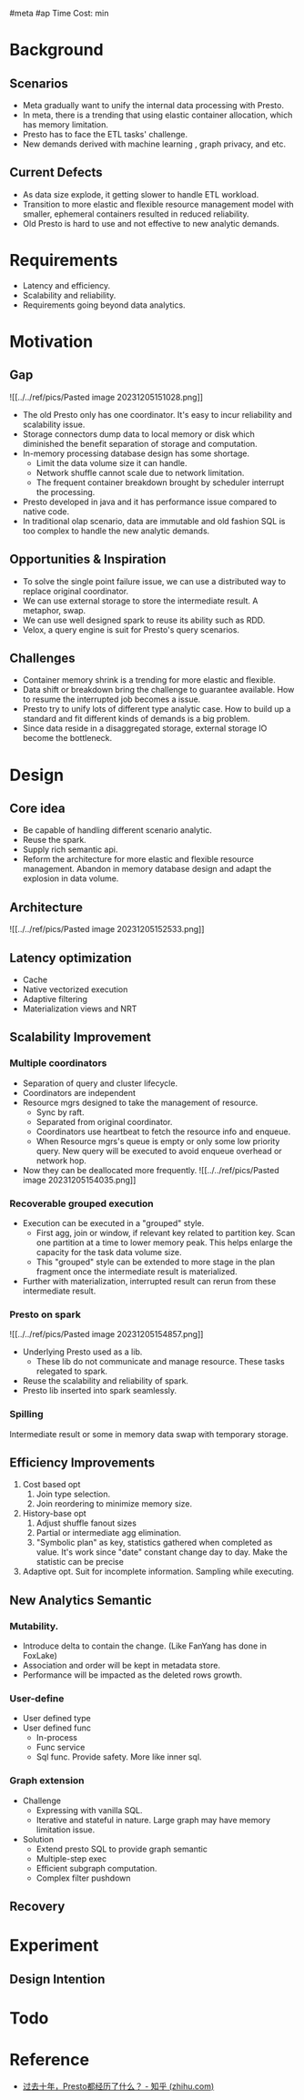#meta #ap 
Time Cost: min
# Background
## Scenarios
* Meta gradually want to unify the internal data processing with Presto.
* In meta, there is a trending that using elastic container allocation, which has memory limitation.
* Presto has to face the ETL tasks' challenge.
* New demands derived with machine learning , graph privacy, and etc.

## Current Defects
* As data size explode, it getting slower to handle ETL workload.
* Transition to more elastic and flexible resource management model with smaller, ephemeral containers resulted in reduced reliability.
* Old Presto is hard to use and not effective to new analytic demands.

# Requirements
* Latency and efficiency.
* Scalability and reliability.
* Requirements going beyond data analytics.

# Motivation
## Gap 
![[../../ref/pics/Pasted image 20231205151028.png]]

* The old Presto only has one coordinator. It's easy to incur reliability and scalability issue.
* Storage connectors dump data to local memory or disk which diminished the benefit separation of storage and computation.
* In-memory processing database design has some shortage.
	* Limit the data volume size it can handle.
	* Network shuffle cannot scale due to network limitation.
	* The frequent container breakdown brought by scheduler interrupt the processing.
* Presto developed in java and it has performance issue compared to native code.
* In traditional olap scenario, data are immutable and old fashion SQL is too complex to handle the new analytic demands.

## Opportunities & Inspiration
* To solve the single point failure issue, we can use a distributed way to replace original coordinator.
* We can use external storage to store the intermediate result. A metaphor, swap.
* We can use well designed spark to reuse its ability such as RDD.
* Velox, a query engine is suit for Presto's  query scenarios.


## Challenges
* Container memory shrink is a trending for more elastic and flexible. 
* Data shift or breakdown bring the challenge to guarantee available. How to resume the interrupted job becomes a issue.
* Presto try to unify lots of different type analytic case. How to build up a standard and fit different kinds of demands is a big problem.
* Since data reside in a disaggregated storage, external storage IO become the bottleneck.

# Design
## Core idea
* Be capable of handling different scenario analytic.
* Reuse the spark.
* Supply rich semantic api.
* Reform the architecture for more elastic and flexible resource management. Abandon in memory database design and adapt the explosion in data volume.

## Architecture
![[../../ref/pics/Pasted image 20231205152533.png]]

## Latency optimization
* Cache
* Native vectorized execution
* Adaptive filtering
* Materialization views and NRT

## Scalability Improvement
### Multiple coordinators
* Separation of query and cluster lifecycle.
* Coordinators are independent
* Resource mgrs designed to take the management of resource. 
	* Sync by raft.
	* Separated from original coordinator.
	* Coordinators use heartbeat to fetch the resource info and enqueue.
	* When Resource mgrs's queue is empty or only some low priority query. New query will be executed to avoid enqueue overhead or network hop.
* Now they can be deallocated more frequently.
![[../../ref/pics/Pasted image 20231205154035.png]]

### Recoverable grouped execution
* Execution can be executed in a "grouped" style.
	* First agg, join or window, if relevant key related to partition key. Scan one partition at a time to lower memory peak. This helps enlarge the capacity for the task data volume size.
	* This "grouped" style can be extended to more stage in the plan fragment once the intermediate result is materialized.
* Further with materialization, interrupted result can rerun from these intermediate result.

### Presto on spark
![[../../ref/pics/Pasted image 20231205154857.png]]
* Underlying Presto used as a lib.
	* These lib do not communicate and manage resource. These tasks relegated to spark.
* Reuse the scalability and reliability of spark.
* Presto lib inserted into spark seamlessly.

### Spilling
Intermediate result or some in memory data swap with temporary storage.

## Efficiency Improvements
1. Cost based opt
	1. Join type selection.
	2. Join reordering to minimize memory size.
2. History-base opt
	1. Adjust shuffle fanout sizes
	2. Partial or intermediate agg elimination.
	3. "Symbolic plan" as key, statistics gathered when completed as value. It's work since "date" constant change day to day. Make the statistic can be precise
3. Adaptive opt. Suit for incomplete information. Sampling while executing.


## New Analytics Semantic
### Mutability.
* Introduce delta to contain the change. (Like FanYang has done in FoxLake)
* Association and order will be kept in metadata store.
* Performance will be impacted as the deleted rows growth.

### User-define
* User defined type
* User defined func
	* In-process
	* Func service
	* Sql func. Provide safety. More like inner sql.

### Graph extension
* Challenge
	* Expressing with vanilla SQL.
	* Iterative and stateful in nature. Large graph may have memory limitation issue.
* Solution
	* Extend presto SQL to provide graph semantic
	* Multiple-step exec
	* Efficient subgraph computation.
	* Complex filter pushdown

## Recovery

# Experiment
## Design Intention


# Todo


# Reference
* [过去十年，Presto都经历了什么？ - 知乎 (zhihu.com)](https://zhuanlan.zhihu.com/p/624856140)
